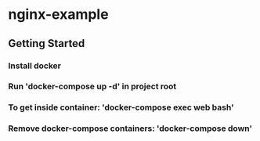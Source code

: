 # nginx-example
## Getting Started
### Install docker
### Run 'docker-compose up -d' in project root
### To get inside container: 'docker-compose exec web bash'
### Remove docker-compose containers: 'docker-compose down'
